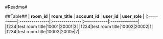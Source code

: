 #Readme#

##Table##
| **room_id** | **room_title** | **account_id** | **user_id** | **user_role** |
|:-----------|:---------------|:---------------|:------------|:--------------|
|1234|test room title|10001|20001|3|
|1234|test room title|10002|20002|1|
|1234|test room title|10003|2000e|7|
